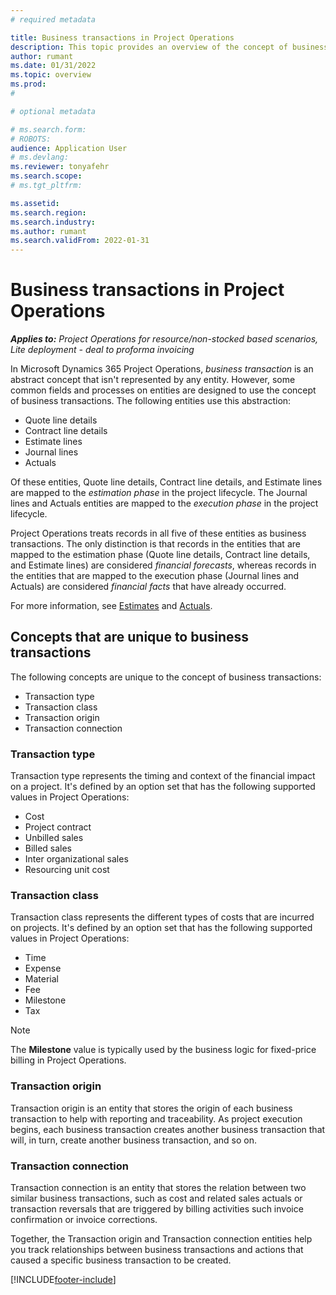 ```yaml
---
# required metadata

title: Business transactions in Project Operations 
description: This topic provides an overview of the concept of business transactions in Microsoft Dynamics 365 Project Operations.
author: rumant
ms.date: 01/31/2022
ms.topic: overview
ms.prod: 
#

# optional metadata

# ms.search.form: 
# ROBOTS: 
audience: Application User
# ms.devlang: 
ms.reviewer: tonyafehr
ms.search.scope: 
# ms.tgt_pltfrm: 

ms.assetid: 
ms.search.region: 
ms.search.industry: 
ms.author: rumant
ms.search.validFrom: 2022-01-31
---
```


# Business transactions in Project Operations

_**Applies to:** Project Operations for resource/non-stocked based scenarios, Lite deployment - deal to proforma invoicing_

In Microsoft Dynamics 365 Project Operations, *business transaction* is an abstract concept that isn't represented by any entity. However, some common fields and processes on entities are designed to use the concept of business transactions. The following entities use this abstraction:

- Quote line details
- Contract line details
- Estimate lines
- Journal lines
- Actuals

Of these entities, Quote line details, Contract line details, and Estimate lines are mapped to the *estimation phase* in the project lifecycle. The Journal lines and Actuals entities are mapped to the *execution phase* in the project lifecycle.

Project Operations treats records in all five of these entities as business transactions. The only distinction is that records in the entities that are mapped to the estimation phase (Quote line details, Contract line details, and Estimate lines) are considered *financial forecasts*, whereas records in the entities that are mapped to the execution phase (Journal lines and Actuals) are considered *financial facts* that have already occurred.

For more information, see [Estimates](../project-management/estimating-projects-overview.md) and [Actuals](actuals-overview.md).

## Concepts that are unique to business transactions

The following concepts are unique to the concept of business transactions:

- Transaction type
- Transaction class
- Transaction origin
- Transaction connection

### Transaction type

Transaction type represents the timing and context of the financial impact on a project. It's defined by an option set that has the following supported values in Project Operations:

- Cost
- Project contract
- Unbilled sales
- Billed sales
- Inter organizational sales
- Resourcing unit cost

### Transaction class

Transaction class represents the different types of costs that are incurred on projects. It's defined by an option set that has the following supported values in Project Operations:

- Time
- Expense
- Material
- Fee
- Milestone
- Tax

> [!NOTE]
> The **Milestone** value is typically used by the business logic for fixed-price billing in Project Operations.

### Transaction origin

Transaction origin is an entity that stores the origin of each business transaction to help with reporting and traceability. As project execution begins, each business transaction creates another business transaction that will, in turn, create another business transaction, and so on.

### Transaction connection

Transaction connection is an entity that stores the relation between two similar business transactions, such as cost and related sales actuals or transaction reversals that are triggered by billing activities such invoice confirmation or invoice corrections.

Together, the Transaction origin and Transaction connection entities help you track relationships between business transactions and actions that caused a specific business transaction to be created.

[!INCLUDE[footer-include](../includes/footer-banner.md)]

